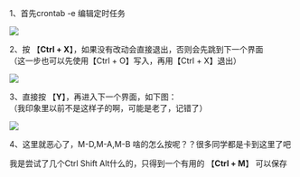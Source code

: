 

1、首先crontab -e 编辑定时任务

![](https://img2018.cnblogs.com/common/380239/202002/380239-20200205121254532-149023628.png)

2、按 【**Ctrl + X**】，如果没有改动会直接退出，否则会先跳到下一个界面  
（这一步也可以先使用【Ctrl + O】写入，再用【Ctrl + X】退出）

![](https://img2018.cnblogs.com/common/380239/202002/380239-20200205121301891-1458908135.png)

3、直接按 【**Y**】，再进入下一个界面，如下图：  
（我印象里以前不是这样子的啊，可能是老了，记错了）

![](https://img2018.cnblogs.com/common/380239/202002/380239-20200205121312714-996260296.png)

4、这里就恶心了，M-D,M-A,M-B 啥的怎么按呢？？很多同学都是卡到这里了吧

我是尝试了几个Ctrl Shift Alt什么的，只得到一个有用的 【**Ctrl + M**】 可以保存